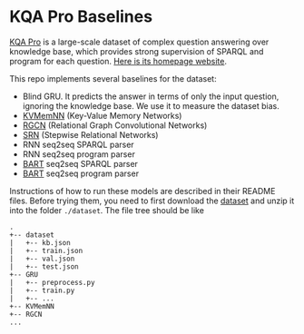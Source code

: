 # KQA Pro Baselines
[KQA Pro](https://arxiv.org/abs/2007.03875) is a large-scale dataset of complex question answering over knowledge base, which provides strong supervision of SPARQL and program for each question. 
[Here is its homepage website](http://thukeg.gitee.io/kqa-pro/).

This repo implements several baselines for the dataset:

- Blind GRU. It predicts the answer in terms of only the input question, ignoring the knowledge base. We use it to measure the dataset bias.
- [KVMemNN](https://www.aclweb.org/anthology/D16-1147/) (Key-Value Memory Networks)
- [RGCN](https://arxiv.org/abs/1703.06103) (Relational Graph Convolutional Networks)
- [SRN](https://dl.acm.org/doi/10.1145/3336191.3371812) (Stepwise Relational Networks)
- RNN seq2seq SPARQL parser
- RNN seq2seq program parser
- [BART](https://arxiv.org/abs/1910.13461) seq2seq SPARQL parser
- [BART](https://arxiv.org/abs/1910.13461) seq2seq program parser

Instructions of how to run these models are described in their README files.
Before trying them, you need to first download the [dataset](https://cloud.tsinghua.edu.cn/f/04ce81541e704a648b03/?dl=1) and unzip it into the folder `./dataset`.
The file tree should be like
```
.
+-- dataset
|   +-- kb.json
|   +-- train.json
|   +-- val.json
|   +-- test.json
+-- GRU
|   +-- preprocess.py
|   +-- train.py
|   +-- ...
+-- KVMemNN
+-- RGCN
...
```
